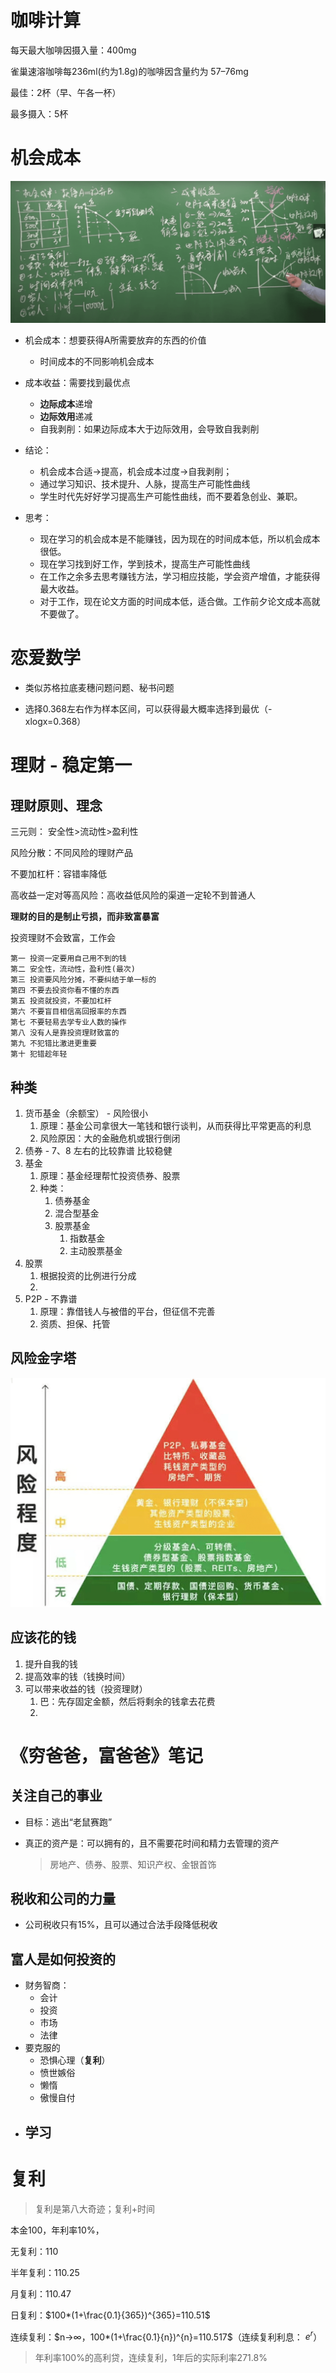 # 咖啡计算

每天最大咖啡因摄入量：400mg

雀巢速溶咖啡每236ml(约为1.8g)的咖啡因含量约为 57–76mg

最佳：2杯（早、午各一杯）

最多摄入：5杯

# 机会成本

![image-20210207154302593](/img/in-post/20_07/image-20210207154302593.png)

- 机会成本：想要获得A所需要放弃的东西的价值
  - 时间成本的不同影响机会成本
- 成本收益：需要找到最优点
  - **边际成本**递增
  - **边际效用**递减
  - 自我剥削：如果边际成本大于边际效用，会导致自我剥削

- 结论：

  - 机会成本合适→提高，机会成本过度→自我剥削；
  - 通过学习知识、技术提升、人脉，提高生产可能性曲线
  - 学生时代先好好学习提高生产可能性曲线，而不要着急创业、兼职。

- 思考：

  - 现在学习的机会成本是不能赚钱，因为现在的时间成本低，所以机会成本很低。
  - 现在学习找到好工作，学到技术，提高生产可能性曲线
  - 在工作之余多去思考赚钱方法，学习相应技能，学会资产增值，才能获得最大收益。
  - 对于工作，现在论文方面的时间成本低，适合做。工作前夕论文成本高就不要做了。

# 恋爱数学

- 类似苏格拉底麦穗问题问题、秘书问题

- 选择0.368左右作为样本区间，可以获得最大概率选择到最优（-xlogx=0.368）

# 理财 - 稳定第一

## 理财原则、理念

三元则： 安全性>流动性>盈利性

风险分散：不同风险的理财产品

不要加杠杆：容错率降低

高收益一定对等高风险：高收益低风险的渠道一定轮不到普通人

**理财的目的是制止亏损，而非致富暴富**

投资理财不会致富，工作会

```
第一 投资一定要用自己用不到的钱
第二 安全性，流动性，盈利性(最次)
第三 投资要风险分摊，不要纠结于单一标的
第四 不要去投资你看不懂的东西
第五 投资就投资，不要加杠杆
第六 不要盲目相信高回报率的东西
第七 不要轻易去学专业人数的操作
第八 没有人是靠投资理财致富的
第九 不犯错比激进更重要
第十 犯错趁年轻
```







## 种类

1. 货币基金（余额宝） -  风险很小
   1. 原理：基金公司拿很大一笔钱和银行谈判，从而获得比平常更高的利息
   2. 风险原因：大的金融危机或银行倒闭
2. 债券 - 7、8   左右的比较靠谱 比较稳健
3. 基金
   1. 原理：基金经理帮忙投资债券、股票
   2. 种类：
      1. 债券基金
      2. 混合型基金
      3. 股票基金
         1. 指数基金
         2. 主动股票基金
4. 股票
   1. 根据投资的比例进行分成 
   2. 
5. P2P - 不靠谱
   1. 原理：靠借钱人与被借的平台，但征信不完善
   2. 资质、担保、托管

## 风险金字塔

![image-20210830111416209](/img/in-post/20_07/image-20210830111416209.png)





## 应该花的钱

1. 提升自我的钱
2. 提高效率的钱（钱换时间）
3. 可以带来收益的钱（投资理财）
   1. 巴：先存固定金额，然后将剩余的钱拿去花费
   2. ​	







# 《穷爸爸，富爸爸》笔记

## 关注自己的事业

- 目标：逃出“老鼠赛跑”

- 真正的资产是：可以拥有的，且不需要花时间和精力去管理的资产

  > 房地产、债券、股票、知识产权、金银首饰

## 税收和公司的力量

- 公司税收只有15%，且可以通过合法手段降低税收



## 富人是如何投资的

- 财务智商：
  - 会计
  - 投资
  - 市场
  - 法律
- 要克服的
  - 恐惧心理（**复利**）
  - 愤世嫉俗
  - 懒惰
  - 傲慢自付
- 学习
  - 



# 复利

> 复利是第八大奇迹；复利+时间

本金100，年利率10%，

无复利：110

半年复利：110.25

月复利：110.47

日复利：$100*(1+\frac{0.1}{365})^{365}=110.51$

连续复利：$n->∞，100*(1+\frac{0.1}{n})^{n}=110.517$（连续复利利息： $e^r$）

> 年利率100%的高利贷，连续复利，1年后的实际利率271.8%











